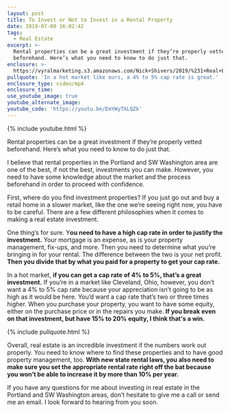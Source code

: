 ```yaml
---
layout: post
title: To Invest or Not to Invest in a Rental Property
date: 2019-07-09 16:02:42
tags:
  - Real Estate
excerpt: >-
  Rental properties can be a great investment if they’re properly vetted
  beforehand. Here’s what you need to know to do just that.
enclosure: >-
  https://vyralmarketing.s3.amazonaws.com/Nick+Shivers/2019/%231+Real+Estate+Team+in+the+Portland+Metro+_+SW+Washington+Rental+Properties.mp4
pullquote: 'In a hot market like ours, a 4% to 5% cap rate is great.'
enclosure_type: video/mp4
enclosure_time:
use_youtube_image: true
youtube_alternate_image:
youtube_code: 'https://youtu.be/EmYWyTXLQZk'
---
```


{% include youtube.html %}

Rental properties can be a great investment if they’re properly vetted beforehand. Here’s what you need to know to do just that.

I believe that rental properties in the Portland and SW Washington area are one of the best, if not the best, investments you can make. However, you need to have some knowledge about the market and the process beforehand in order to proceed with confidence.

First, where do you find investment properties? If you just go out and buy a retail home in a slower market, like the one we’re seeing right now, you have to be careful. There are a few different philosophies when it comes to making a real estate investment.

One thing’s for sure. Y**ou need to have a high cap rate in order to justify the investment.** Your mortgage is an expense, as is your property management, fix-ups, and more. Then you need to determine what you’re bringing in for your rental. The difference between the two is your net profit. **Then you divide that by what you paid for a property to get your cap rate.&nbsp;**

In a hot market, **if you can get a cap rate of 4% to 5%, that’s a great investment.** If you’re in a market like Cleveland, Ohio, however, you don’t want a 4% to 5% cap rate because your appreciation isn’t going to be as high as it would be here. You’d want a cap rate that’s two or three times higher. When you purchase your property, you want to have some equity, either on the purchase price or in the repairs you make. **If you break even on that investment, but have 15% to 20% equity, I think that's a win.**

{% include pullquote.html %}

Overall, real estate is an incredible investment if the numbers work out properly. You need to know where to find these properties and to have good property management, too. **With new state rental laws, you also need to make sure you set the appropriate rental rate right off the bat because you won’t be able to increase it by more than 10% per year.**

If you have any questions for me about investing in real estate in the Portland and SW Washington areas, don’t hesitate to give me a call or send me an email. I look forward to hearing from you soon.